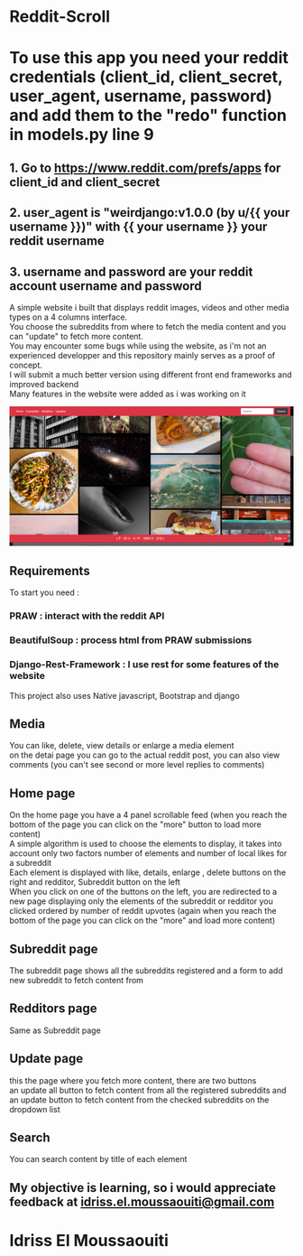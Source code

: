 # Reddit-Scroll
# To use this app you need your reddit credentials (client_id, client_secret, user_agent, username, password) and add them to the "redo" function in models.py line 9
## 1. Go to https://www.reddit.com/prefs/apps for client_id and client_secret
## 2. user_agent is "weirdjango:v1.0.0 (by u/{{ your username }})" with {{ your username }} your reddit username
## 3. username and password are your reddit account username and password
  
  
  
A simple website i built that displays reddit images, videos and other media types on a 4 columns interface.  
You choose the subreddits from where to fetch the media content and you can "update" to fetch more content.  
You may encounter some bugs while using the website, as i'm not an experienced developper and this repository mainly serves as a proof of concept.  
I will submit a much better version using different front end frameworks and improved backend  
Many features in the website were added as i was working on it  
  
    
    
![alt text](https://github.com/idriss-ensias/Reddit-Scroll/blob/main/cleancurve.PNG)  
  
  
## Requirements
To start you need :  
### PRAW : interact with the reddit API
### BeautifulSoup : process html from PRAW submissions
### Django-Rest-Framework : I use rest for some features of the website  
This project also uses Native javascript, Bootstrap and django 
## Media 
You can like, delete, view details or enlarge a media element  
on the detai page you can go to the actual reddit post, you can also view comments (you can't see second or more level replies to comments)
## Home page
On the home page you have a 4 panel scrollable feed (when you reach the bottom of the page you can click on the "more" button to load more content)  
A simple algorithm is used to choose the elements to display, it takes into account only two factors number of elements and number of local likes for a subreddit  
Each element is displayed with like, details, enlarge , delete buttons on the right and redditor, Subreddit button on the left  
When you click on one of the buttons on the left, you are redirected to a new page displaying only the elements of the subreddit or redditor you clicked ordered by number of reddit upvotes (again when you reach the bottom of the page you can click on the "more" and load more content)  
## Subreddit page
The subreddit page shows all the subreddits registered and a form to add new subreddit to fetch content from  
## Redditors page
Same as Subreddit page  
## Update page
this the page where you fetch more content, there are two buttons  
an update all button to fetch content from all the registered subreddits and an update button to fetch content from the checked subreddits on the dropdown list  
## Search  
You can search content by title of each element  
## My objective is learning, so i would appreciate feedback at idriss.el.moussaouiti@gmail.com  
# Idriss El Moussaouiti





